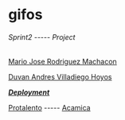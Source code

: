 # gifos
###### Sprint2      -----      Project
[Mario Jose Rodriguez Machacon](https://github.com/mrodriguezm21)
    

[Duvan Andres Villadiego Hoyos](https://github.com/DuvanVilladiego)

***[Deployment](https://mrodriguezm21.github.io/gifosV2/)***

[Protalento](https://protalento.org)      -----      [Acamica](https://www.acamica.com)
